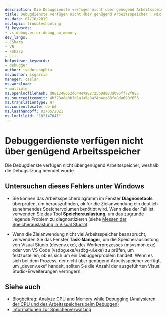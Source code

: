 ```yaml
---
description: Die Debugdienste verfügen nicht über genügend Arbeitsspeicher, weshalb die Debugsitzung beendet wurde.
title: Debugdienste verfügen nicht über genügend Arbeitsspeicher | Microsoft-Dokumentation
ms.date: 07/10/2019
ms.topic: troubleshooting
f1_keywords:
- vs.debug.error.debug_no_memory
dev_langs:
- CSharp
- VB
- FSharp
- C++
helpviewer_keywords:
- debugger
author: isadorasophia
ms.author: isgarcia
manager: caslan
ms.workload:
- multiple
ms.openlocfilehash: d881248652d644e9a82725b0d083d095ff72f885
ms.sourcegitcommit: 4b323a8a8bfd1a1a9e84f4b4ca88fa8da690f656
ms.translationtype: HT
ms.contentlocale: de-DE
ms.lasthandoff: 03/05/2021
ms.locfileid: "102147041"
---
```

# <a name="debugger-services-running-out-of-memory"></a>Debuggerdienste verfügen nicht über genügend Arbeitsspeicher
Die Debugdienste verfügen nicht über genügend Arbeitsspeicher, weshalb die Debugsitzung beendet wurde.

## <a name="to-investigate-this-error-on-windows"></a>Untersuchen dieses Fehlers unter Windows
- Sie können das Arbeitsspeicherdiagramm im Fenster **Diagnosetools** überprüfen, um herauszufinden, ob für die Zielanwendung ein deutlich zunehmendes Speichervolumen benötigt wird. Wenn dies der Fall ist, verwenden Sie das Tool **Speicherauslastung**, um das zugrunde liegende Problem zu diagnostizieren (siehe [Messen der Speicherauslastung in Visual Studio](../profiling/memory-usage.md)).

- Wenn die Zielanwendung nicht viel Arbeitsspeicher beansprucht, verwenden Sie das Fenster **Task-Manager**, um die Speicherauslastung von Visual Studio (devenv.exe), des Workerprozesses (msvsmon.exe) oder von VS Code (vsdbg.exe/vsdbg-ui.exe) zu prüfen, um festzustellen, ob es sich um ein Debuggerproblem handelt. Wenn es sich bei dem Prozess, der nicht über genügend Arbeitsspeicher verfügt, um „devenv.exe“ handelt, sollten Sie die Anzahl der ausgeführten Visual Studio-Erweiterungen verringern.

## <a name="see-also"></a>Siehe auch
- [Blogbeitrag: Analyze CPU and Memory while Debugging (Analysieren der CPU und des Arbeitsspeichers beim Debuggen)](https://devblogs.microsoft.com/visualstudio/analyze-cpu-memory-while-debugging/)
- [Informationen zur Speicherverwaltung](/windows/win32/memory/about-memory-management)
